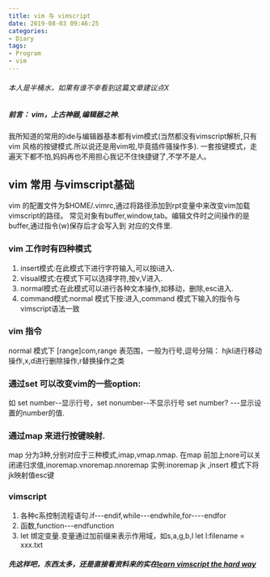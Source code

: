 ```yaml
---
title: vim 与 vimscript
date: 2019-08-03 09:46:25
categories:
- Diary
tags:
- Program
- vim
---
```

###### 本人是半桶水，如果有谁不幸看到这篇文章建议点X
##### 前言： vim，上古神器,编辑器之神.
我所知道的常用的ide与编辑器基本都有vim模式(当然都没有vimscript解析,只有vim 风格的按键模式.所以说还是用vim啦,毕竟插件骚操作多).
一套按键模式，走遍天下都不怕,妈妈再也不用担心我记不住快捷键了,不学不是人。
## vim 常用 与vimscript基础
vim 的配置文件为$HOME/.vimrc,通过将路径添加到rpt变量中来改变vim加载vimscript的路径。
常见对象有buffer,window,tab。编辑文件时之间操作的是buffer,通过指令(w)保存后才会写入到
对应的文件里.
### vim 工作时有四种模式
1. insert模式:在此模式下进行字符输入,可以按i进入.
2. visual模式:在模式下可以选择字符,按v,V进入.
3. normal模式:在此模式可以进行各种文本操作,如移动，删除,esc进入.
4. command模式:normal 模式下按:进入,command 模式下输入的指令与vimscript语法一致
### vim 指令
normal 模式下 [range]com,range 表范围，一般为行号,逗号分隔：
hjkl进行移动操作,x,d进行删除操作,r替换操作之类
### 通过set 可以改变vim的一些option:
如 set number--显示行号，set nonumber--不显示行号
set number? ---显示设置的number的值.
### 通过map 来进行按键映射.
map 分为3种,分别对应于三种模式,imap,vmap.nmap.
在map 前加上nore可以关闭递归求值,inoremap.vnoremap.nnoremap
实例:inoremap jk <ESC>,insert 模式下将jk映射值esc键
###  vimscript
1. 各种c系控制流程语句.if---endif,while---endwhile,for----endfor
2. 函数,function---endfunction
3. let 绑定变量.变量通过加前缀来表示作用域，如s,a,g,b,l
let l:filename = xxx.txt
##### 先这样吧，东西太多，还是直接看资料来的实在[learn vimscript the hard way](http://learnvimscriptthehardway.stevelosh.com/)